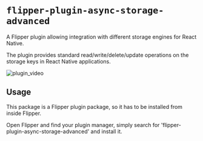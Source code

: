 # `flipper-plugin-async-storage-advanced`

A Flipper plugin allowing integration with different storage engines for React Native.

The plugin provides standard read/write/delete/update operations on the storage keys in React Native applications.

![plugin_video](../../images/output.gif "Plugin Video")

## Usage

This package is a Flipper plugin package, so it has to be installed from inside Flipper.

Open Flipper and find your plugin manager, simply search for 'flipper-plugin-async-storage-advanced' and install it.
